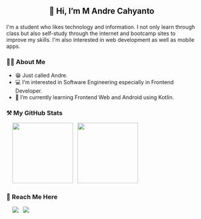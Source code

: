## <p align="center"> 👋 Hi, I’m M Andre Cahyanto </p>

<p> I'm a student who likes technology and information. I not only learn through class but also self-study through the internet and bootcamp sites to improve my skills. I'm also interested in web development as well as mobile apps. </p>

### 🙋‍♂️ About Me
- 😁 Just called Andre.<br>
- 💻 I’m interested in Software Engineering especially in Frontend Developer.<br>
- 🌱 I’m currently learning Frontend Web and Android using Kotlin.

### ⚒️ My GitHub Stats
<p align="left">
  &nbsp;&nbsp;&nbsp;
  <img height="160em" src="https://github-readme-stats.vercel.app/api?username=andrechynt&include_all_commits=true&show_icons=true&theme=onedark&count_private=true"/>
  &nbsp;
  <img height="160em" src="https://github-readme-stats.vercel.app/api/top-langs/?username=andrechynt&layout=compact&theme=onedark"/>
</p>

### 📌 Reach Me Here
<p align="left">
  &nbsp;&nbsp;&nbsp;
  <a href="https://instagram.com/andrchy_" style="text-decoration: none;">
      <img src="https://img.shields.io/badge/Instagram-E4405F?style=for-the-badge&logo=instagram&logoColor=white" />
  </a>
  &nbsp;
  <a href="https://www.linkedin.com/in/mochammad-andre-cahyanto-6a814220b" style="text-decoration: none;">
      <img src="https://img.shields.io/badge/LinkedIn-0077B5?style=for-the-badge&logo=linkedin&logoColor=white" />
  </a>
</p>


<!---
andrechynt/andrechynt is a ✨ special ✨ repository because its `README.md` (this file) appears on your GitHub profile.
You can click the Preview link to take a look at your changes.
--->
